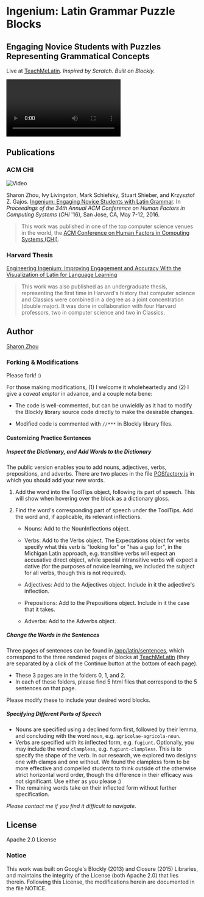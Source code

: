 # Ingenium: Latin Grammar Puzzle Blocks
## Engaging Novice Students with Puzzles Representing Grammatical Concepts

Live at [TeachMeLatin](http://TeachMeLatin.com).
_Inspired by Scratch. Built on Blockly._

![Demo](http://sharonzhou.me/jigsaw/app/latin/video/instructions.mp4 "Demo")

## Publications
### ACM CHI
![Video](https://www.youtube.com/watch?time_continue=1&v=XZsQH5kVLB0 "Watch the video on the research behind it!")

Sharon Zhou, Ivy Livingston, Mark Schiefsky, Stuart Shieber, and Krzysztof Z. Gajos. [Ingenium: Engaging Novice Students with Latin Grammar](https://dash.harvard.edu/handle/1/24833590). In _Proceedings of the 34th Annual ACM Conference on Human Factors in Computing Systems_ (_CHI_ '16), San Jose, CA, May 7-12, 2016.

> This work was published in one of the top computer science venues in the world, the [ACM Conference on Human Factors in Computing Systems (CHI)](https://en.wikipedia.org/wiki/Conference_on_Human_Factors_in_Computing_Systems "CHI Publication").

### Harvard Thesis
[Engineering Ingenium: Improving Engagement and Accuracy With the Visualization of Latin for Language Learning](https://dash.harvard.edu/handle/1/14398527 "Thesis")

> This work was also published as an undergraduate thesis, representing the first time in Harvard's history that computer science and Classics were combined in a degree as a joint concentration (double major). It was done in collaboration with four Harvard professors, two in computer science and two in Classics.

## Author
[Sharon Zhou](http://sharonzhou.me)

### Forking & Modifications
Please fork! :) 

For those making modifications, (1) I welcome it wholeheartedly and (2) I give a _caveat emptor_ in advance, and a couple nota bene:

- The code is well-commented, but can be unwieldly as it had to modify the Blockly library source code directly to make the desirable changes.

- Modified code is commented with `//***` in Blockly library files.

#### Customizing Practice Sentences
##### Inspect the Dictionary, and Add Words to the Dictionary
The public version enables you to add nouns, adjectives, verbs, prepositions, and adverbs. There are two places in the file [POSfactory.js](https://github.com/sharonzhou/ingenium/app/blocks/POSfactory.js) in which you should add your new words. 
	
1. Add the word into the ToolTips object, following its part of speech. This will show when hovering over the block as a dictionary gloss. 
	
2. Find the word's corresponding part of speech under the ToolTips. Add the word and, if applicable, its relevant inflections. 
	
	- Nouns: Add to the NounInflections object. 
	
	- Verbs: Add to the Verbs object. The Expectations object for verbs specify what this verb is "looking for" or "has a gap for", in the Michigan Latin approach, e.g. transitive verbs will expect an accusative direct object, while special intransitive verbs will expect a dative (for the purposes of novice learning, we included the subject for all verbs, though this is not required). 
	
	- Adjectives: Add to the Adjectives object. Include in it the adjective's inflection.
	
	- Prepositions: Add to the Prepositions object. Include in it the case that it takes.
	
	- Adverbs: Add to the Adverbs object.

##### Change the Words in the Sentences
Three pages of sentences can be found in [/app/latin/sentences](https://github.com/sharonzhou/ingenium/app/latin/sentences), which correspond to the three rendered pages of blocks at [TeachMeLatin](http://TeachMeLatin.com) (they are separated by a click of the Continue button at the bottom of each page). 

- These 3 pages are in the folders 0, 1, and 2. 
- In each of these folders, please find 5 html files that correspond to the 5 sentences on that page. 

Please modify these to include your desired word blocks.

##### Specifying Different Parts of Speech
- Nouns are specified using a declined form first, followed by their lemma, and concluding with the word `noun`, e.g. `agricolae-agricola-noun`.
- Verbs are specified with its inflected form, e.g. `fugiunt`. Optionally, you may include the word `clampless`, e.g. `fugiunt-clampless`. This is to specify the shape of the verb. In our research, we explored two designs: one with clamps and one without. We found the clampless form to be more effective and compelled students to think outside of the otherwise strict horizontal word order, though the difference in their efficacy was not significant. Use either as you please :)
- The remaining words take on their inflected form without further specification.


_Please contact me if you find it difficult to navigate._

## License
Apache 2.0 License

### Notice
This work was built on Google's Blockly (2013) and Closure (2015) Libraries, and maintains the integrity of the License (both Apache 2.0) that lies therein. Following this License, the modifications herein are documented in the file NOTICE.



